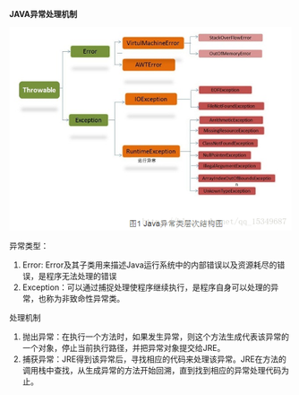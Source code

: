 **JAVA异常处理机制**

![](/assets/error1import.png)

异常类型：

1. Error: Error及其子类用来描述Java运行系统中的内部错误以及资源耗尽的错误，是程序无法处理的错误
2. Exception：可以通过捕捉处理使程序继续执行，是程序自身可以处理的异常，也称为非致命性异常类。

处理机制

1. 抛出异常：在执行一个方法时，如果发生异常，则这个方法生成代表该异常的一个对象，停止当前执行路径，并把异常对象提交给JRE。
2. 捕获异常：JRE得到该异常后，寻找相应的代码来处理该异常。JRE在方法的调用栈中查找，从生成异常的方法开始回溯，直到找到相应的异常处理代码为止。



